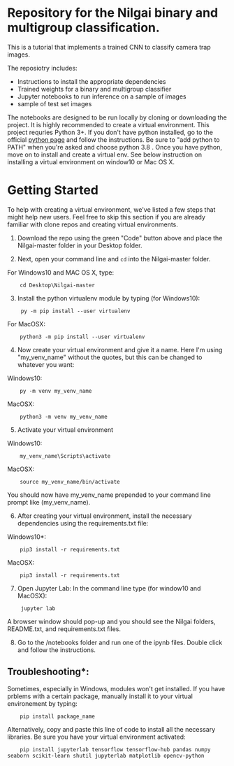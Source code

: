 # Repository for the Nilgai binary and multigroup classification. 

This is a tutorial that implements a trained CNN to classify camera trap images.

The reposiotry includes:
* Instructions to install the appropriate dependencies
* Trained weights for a binary and multigroup classifier
* Jupyter notebooks to run inference on a sample of images
* sample of test set images

The notebooks are designed to be run locally by cloning or downloading the project. It is highly recommended to create a virtual environment. This project requries Python 3+. If you don't have python installed, go to the official [python page](https://www.python.org/downloads/release/python-380/) and follow the instructions. Be sure to "add python to PATH" when you're asked and choose python 3.8 . Once you have python, 
move on to install and create a virtual env. See below instruction on installing a virtual environment on window10 or Mac OS X. 

# Getting Started
To help with creating a virtual environment, we've listed a few steps that might help new users. Feel free to skip this section if you are already familiar with clone repos and creating virtual environments. 

1. Download the repo using the green "Code" button above and place the Nilgai-master folder in your Desktop folder.

2. Next, open your command line and `cd` into the Nilgai-master folder. 

For Windows10 and MAC OS X, type:
	
		cd Desktop\Nilgai-master


3. Install the python virtualenv module by typing (for Windows10):

		py -m pip install --user virtualenv

For MacOSX:

		python3 -m pip install --user virtualenv

4. Now create your virtual environment and give it a name. Here I'm using "my_venv_name" without the quotes, but this can be changed
to whatever you want:

Windows10:

		py -m venv my_venv_name

MacOSX:

		python3 -m venv my_venv_name

5. Activate your virtual environment

Windows10:

		my_venv_name\Scripts\activate

MacOSX:

		source my_venv_name/bin/activate

You should now have my_venv_name prepended to your command line prompt like (my_venv_name).


6. After creating your virtual environment, install the necessary dependencies using the requirements.txt file:


Windows10*:

		pip3 install -r requirements.txt


MacOSX:

		pip3 install -r requirements.txt


7. Open Jupyter Lab:
In the command line type (for window10 and MacOSX):

		jupyter lab 
         
        
A browser window should pop-up and you should see the Nilgai folders, README.txt, and requirements.txt files. 

8. Go to the /notebooks folder and run one of the ipynb files. Double click and follow the instructions. 


## Troubleshooting*:

Sometimes, especially in Windows, modules won't get installed. If you have prblems with a certain package, manually install it to your virtual environement by typing:

		pip install package_name

Alternatively, copy and paste this line of code to install all the necessary libraries. Be sure you have your virtual environment activated:
		
		pip install jupyterlab tensorflow tensorflow-hub pandas numpy seaborn scikit-learn shutil jupyterlab matplotlib opencv-python





